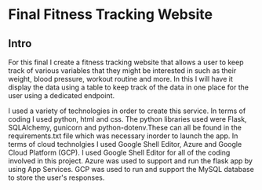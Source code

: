 # Final Fitness Tracking Website


## Intro

For this final I create a fitness tracking website that allows a user to keep track of various variables that they might be interested in such as their weight, blood pressure, workout routine and more. In this I will have it display the data using a table to keep track of the data in one place for the user using a dedicated endpoint.

I used a variety of technologies in order to create this service. In terms of coding I used python, html and css. The python libraries used were Flask, SQLAlchemy, gunicorn and python-dotenv.These can all be found in the requirements.txt file which was necessary inorder to launch the app. In terms of cloud technolgies I used Google Shell Editor, Azure and Google Cloud Platform (GCP). I used Google Shell Editor for all of the coding involved in this project. Azure was used to support and run the flask app by using App Services. GCP was used to run and support the MySQL database to store the user's responses. 




